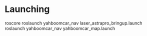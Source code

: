 # Launching

roscore
roslaunch yahboomcar_nav laser_astrapro_bringup.launch
roslaunch yahboomcar_nav yahboomcar_map.launch
